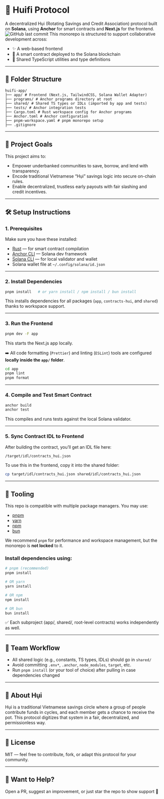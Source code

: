 # 💸 Huifi Protocol

A decentralized Hụi (Rotating Savings and Credit Association) protocol built on **Solana**, using **Anchor** for smart contracts and **Next.js** for the frontend.
![GitHub last commit](https://img.shields.io/github/last-commit/:user/:repo)
This monorepo is structured to support collaborative development across:

- ✨ A web-based frontend
- 🔐 A smart contract deployed to the Solana blockchain
- 🧩 Shared TypeScript utilities and type definitions

---

## 📁 Folder Structure

```
huifi-app/ 
├── app/ # Frontend (Next.js, TailwindCSS, Solana Wallet Adapter) 
├── programs/ # Anchor programs directory at root 
├── shared/ # Shared TS types or IDLs (imported by app and tests) 
├── tests/ # Anchor integration tests 
├── Cargo.toml # Rust workspace config for Anchor programs 
├── Anchor.toml # Anchor configuration 
├── pnpm-workspace.yaml # pnpm monorepo setup 
├── .gitignore
```
---

## 🚀 Project Goals

This project aims to:

- Empower underbanked communities to save, borrow, and lend with transparency.
- Encode traditional Vietnamese “Hụi” savings logic into secure on-chain rules.
- Enable decentralized, trustless early payouts with fair slashing and credit incentives.

---

## 🛠️ Setup Instructions

### 1. Prerequisites

Make sure you have these installed:

- [Rust](https://www.rust-lang.org/tools/install) — for smart contract compilation
- [Anchor CLI](https://book.anchor-lang.com/getting_started/installation.html) — Solana dev framework
- [Solana CLI](https://docs.solana.com/cli) — for local validator and wallet
- Solana wallet file at `~/.config/solana/id.json`

---

### 2. Install Dependencies

```bash
pnpm install   # or yarn install / npm install / bun install
```

This installs dependencies for all packages (`app`, `contracts-hui`, and `shared`) thanks to workspace support.

---

### 3. Run the Frontend

```bash
pnpm dev -F app
```

This starts the Next.js app locally.

➡️ All code formatting (`Prettier`) and linting (`ESLint`) tools are configured **locally inside the `app/` folder**.

```bash
cd app
pnpm lint
pnpm format
```

---

### 4. Compile and Test Smart Contract

```bash
anchor build
anchor test
```

This compiles and runs tests against the local Solana validator.

---

### 5. Sync Contract IDL to Frontend

After building the contract, you’ll get an IDL file here:

```bash
/target/idl/contracts_hui.json
```

To use this in the frontend, copy it into the shared folder:

```bash
cp target/idl/contracts_hui.json shared/idl/contracts_hui.json
```

---

## 🧰 Tooling

This repo is compatible with multiple package managers. You may use:

- [pnpm](https://pnpm.io/)
- [yarn](https://classic.yarnpkg.com/lang/en/)
- [npm](https://www.npmjs.com/)
- [bun](https://bun.sh/)

We recommend `pnpm` for performance and workspace management, but the monorepo is **not locked** to it.

### Install dependencies using:

```bash
# pnpm (recommended)
pnpm install

# OR yarn
yarn install

# OR npm
npm install

# OR bun
bun install
```

✅ Each subproject (app/, shared/, root-level contracts) works independently as well.

---

## 👥 Team Workflow

- All shared logic (e.g., constants, TS types, IDLs) should go in `shared/`
- Avoid committing `.env*`, `.anchor`, `node_modules`, `target`, etc.
- Run `pnpm install` (or your tool of choice) after pulling in case dependencies changed

---

## 🧠 About Hụi

Hụi is a traditional Vietnamese savings circle where a group of people contribute funds in cycles, and each member gets a chance to receive the pot. This protocol digitizes that system in a fair, decentralized, and permissionless way.

---

## 📄 License

MIT — feel free to contribute, fork, or adapt this protocol for your community.

---

## 👋 Want to Help?

Open a PR, suggest an improvement, or just star the repo to show support 💜
